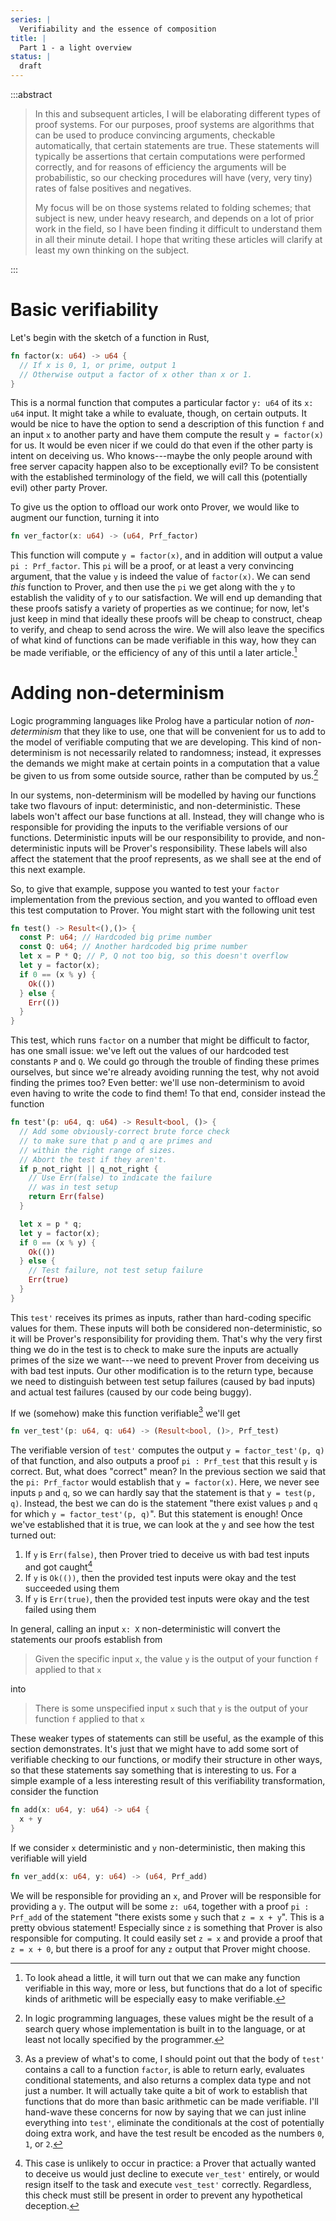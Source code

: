 ```yaml
---
series: |
  Verifiability and the essence of composition
title: |
  Part 1 - a light overview
status: |
  draft
---
```


:::abstract

> In this and subsequent articles, I will be elaborating different types of
> proof systems. For our purposes, proof systems are algorithms that can be used
> to produce convincing arguments, checkable automatically, that certain
> statements are true. These statements will typically be assertions that
> certain computations were performed correctly, and for reasons of efficiency
> the arguments will be probabilistic, so our checking procedures will have
> (very, very tiny) rates of false positives and negatives.
>
> My focus will be on those systems related to folding schemes; that subject is
> new, under heavy research, and depends on a lot of prior work in the field, so
> I have been finding it difficult to understand them in all their minute
> detail. I hope that writing these articles will clarify at least my own
> thinking on the subject.

:::

# Basic verifiability

Let's begin with the sketch of a function in Rust,

```rust
fn factor(x: u64) -> u64 {
  // If x is 0, 1, or prime, output 1
  // Otherwise output a factor of x other than x or 1.
}
```

This is a normal function that computes a particular factor `y: u64` of its `x:
u64` input. It might take a while to evaluate, though, on certain outputs. It
would be nice to have the option to send a description of this function `f` and
an input `x` to another party and have them compute the result `y = factor(x)`
for us. It would be even nicer if we could do that even if the other party is
intent on deceiving us. Who knows---maybe the only people around with free
server capacity happen also to be exceptionally evil? To be consistent with the
established terminology of the field, we will call this (potentially evil) other
party Prover.

To give us the option to offload our work onto Prover, we would like to augment
our function, turning it into

```rust
fn ver_factor(x: u64) -> (u64, Prf_factor)
```

This function will compute `y = factor(x)`, and in addition will output a value
`pi : Prf_factor`. This `pi` will be a proof, or at least a very convincing
argument, that the value `y` is indeed the value of `factor(x)`. We can send
*this* function to Prover, and then use the `pi` we get along with the `y` to
establish the validity of `y` to our satisfaction. We will end up demanding that
these proofs satisfy a variety of properties as we continue; for now, let's just
keep in mind that ideally these proofs will be cheap to construct, cheap to
verify, and cheap to send across the wire. We will also leave the specifics of
what kind of functions can be made verifiable in this way, how they can be made
verifiable, or the efficiency of any of this until a later article.[^on-apology]

# Adding non-determinism

Logic programming languages like Prolog have a particular notion of
*non-determinism* that they like to use, one that will be convenient for us to
add to the model of verifiable computing that we are developing. This kind of
non-determinism is not necessarily related to randomness; instead, it expresses
the demands we might make at certain points in a computation that a value be
given to us from some outside source, rather than be computed by us.[^on-logic]

In our systems, non-determinism will be modelled by having our functions take
two flavours of input: deterministic, and non-deterministic. These labels won't
affect our base functions at all. Instead, they will change who is responsible
for providing the inputs to the verifiable versions of our functions.
Deterministic inputs will be our responsibility to provide, and
non-deterministic inputs will be Prover's responsibility. These labels will also
affect the statement that the proof represents, as we shall see at the end of
this next example.

So, to give that example, suppose you wanted to test your `factor`
implementation from the previous section, and you wanted to offload even this
test computation to Prover. You might start with the following unit test

```rust
fn test() -> Result<(),()> {
  const P: u64; // Hardcoded big prime number
  const Q: u64; // Another hardcoded big prime number
  let x = P * Q; // P, Q not too big, so this doesn't overflow
  let y = factor(x);
  if 0 == (x % y) {
    Ok(())
  } else {
    Err(())
  }
}
```

This test, which runs `factor` on a number that might be difficult to factor,
has one small issue: we've left out the values of our hardcoded test constants
`P` and `Q`. We could go through the trouble of finding these primes ourselves,
but since we're already avoiding running the test, why not avoid finding the
primes too? Even better: we'll use non-determinism to avoid even having to write
the code to find them! To that end, consider instead the function

```rust
fn test'(p: u64, q: u64) -> Result<bool, ()> {
  // Add some obviously-correct brute force check
  // to make sure that p and q are primes and
  // within the right range of sizes.
  // Abort the test if they aren't.
  if p_not_right || q_not_right {
    // Use Err(false) to indicate the failure
    // was in test setup
    return Err(false)
  }

  let x = p * q;
  let y = factor(x);
  if 0 == (x % y) {
    Ok(())
  } else {
    // Test failure, not test setup failure
    Err(true)
  }
}
```

This `test'` receives its primes as inputs, rather than hard-coding specific
values for them. These inputs will both be considered non-deterministic, so it
will be Prover's responsibility for providing them. That's why the very first
thing we do in the test is to check to make sure the inputs are actually primes
of the size we want---we need to prevent Prover from deceiving us with bad test
inputs. Our other modification is to the return type, because we need to
distinguish between test setup failures (caused by bad inputs) and actual test
failures (caused by our code being buggy).

If we (somehow) make this function verifiable[^on-subtlety] we'll get

```rust
fn ver_test'(p: u64, q: u64) -> (Result<bool, ()>, Prf_test)
```

The verifiable version of `test'` computes the output `y = factor_test'(p, q)`
of that function, and also outputs a proof `pi : Prf_test` that this result `y`
is correct. But, what does "correct" mean? In the previous section we said that
the `pi: Prf_factor` would establish that `y = factor(x)`. Here, we never see
inputs `p` and `q`, so we can hardly say that the statement is that `y = test(p,
q)`. Instead, the best we can do is the statement "there exist values `p` and
`q` for which `y = factor_test'(p, q)`". But this statement is enough! Once
we've established that it is true, we can look at the `y` and see how the test
turned out:

1. If `y` is `Err(false)`, then Prover tried to deceive us with bad test inputs
   and got caught[^on-reality]
2. If `y` is `Ok(())`, then the provided test inputs were okay and the test
   succeeded using them
3. If `y` is `Err(true)`, then the provided test inputs were okay and the test
   failed using them

In general, calling an input `x: X` non-deterministic will convert the
statements our proofs establish from

> Given the specific input `x`, the value `y` is the output of your function `f`
> applied to that `x`

into

> There is some unspecified input `x` such that `y` is the output of your
> function `f` applied to that `x`

These weaker types of statements can still be useful, as the example of this
section demonstrates. It's just that we might have to add some sort of
verifiable checking to our functions, or modify their structure in other ways,
so that these statements say something that is interesting to us. For a simple
example of a less interesting result of this verifiability transformation,
consider the function

```rust
fn add(x: u64, y: u64) -> u64 {
  x + y
}
```

If we consider `x` deterministic and `y` non-deterministic, then making this
verifiable will yield

```rust
fn ver_add(x: u64, y: u64) -> (u64, Prf_add)
```

We will be responsible for providing an `x`, and Prover will be responsible for
providing a `y`. The output will be some `z: u64`, together with a proof `pi :
Prf_add` of the statement "there exists some `y` such that `z = x + y`". This is
a pretty obvious statement! Especially since `z` is something that Prover is
also responsible for computing. It could easily set `z = x` and provide a proof
that `z = x + 0`, but there is a proof for any `z` output that Prover might
choose.

[^on-apology]:
    To look ahead a little, it will turn out that we can make any function
    verifiable in this way, more or less, but functions that do a lot of
    specific kinds of arithmetic will be especially easy to make verifiable.

[^on-logic]:
    In logic programming languages, these values might be the result of a search
    query whose implementation is built in to the language, or at least not
    locally specified by the programmer.

[^on-subtlety]:
    As a preview of what's to come, I should point out that the body of `test'`
    contains a call to a function `factor`, is able to return early, evaluates
    conditional statements, and also returns a complex data type and not just a
    number. It will actually take quite a bit of work to establish that
    functions that do more than basic arithmetic can be made verifiable. I'll
    hand-wave these concerns for now by saying that we can just inline
    everything into `test'`, eliminate the conditionals at the cost of
    potentially doing extra work, and have the test result be encoded as the
    numbers `0`, `1`, or `2`.

[^on-reality]:
    This case is unlikely to occur in practice: a Prover that actually wanted to
    deceive us would just decline to execute `ver_test'` entirely, or would
    resign itself to the task and execute `vest_test'` correctly. Regardless,
    this check must still be present in order to prevent any hypothetical
    deception.
